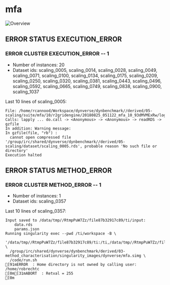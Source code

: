 # mfa
![Overview](mfa.svg)

## ERROR STATUS EXECUTION_ERROR

### ERROR CLUSTER EXECUTION_ERROR -- 1

 * Number of instances: 20
 * Dataset ids: scaling_0005, scaling_0014, scaling_0028, scaling_0049, scaling_0071, scaling_0100, scaling_0134, scaling_0175, scaling_0209, scaling_0250, scaling_0320, scaling_0381, scaling_0443, scaling_0496, scaling_0592, scaling_0665, scaling_0749, scaling_0838, scaling_0900, scaling_1037

Last 10 lines of scaling_0005:
```
File: /home/rcannood/Workspace/dynverse/dynbenchmark//derived/05-scaling/suite/mfa/10/r2gridengine/20180825_051122_mfa_10_93dMVMExRw/log/log.5.e.txt
Calls: lapply ... do.call -> <Anonymous> -> <Anonymous> -> readRDS -> gzfile
In addition: Warning message:
In gzfile(file, "rb") :
  cannot open compressed file '/group/irc/shared/dynverse/dynbenchmark//derived/05-scaling/dataset/scaling_0005.rds', probable reason 'No such file or directory'
Execution halted
```

## ERROR STATUS METHOD_ERROR

### ERROR CLUSTER METHOD_ERROR -- 1

 * Number of instances: 1
 * Dataset ids: scaling_0357

Last 10 lines of scaling_0357:
```
Input saved to /data/tmp//RtmpPuW7Zz/file87b32917c89/ti/input: 
	data.rds
	params.json
Running singularity exec --pwd /ti/workspace -B \
  '/data/tmp//RtmpPuW7Zz/file87b32917c89/ti:/ti,/data/tmp//RtmpPuW7Zz/file87b350b6d878/tmp:/tmp2' \
  /group/irc/shared/dynverse/dynbenchmark/derived/03-method_characterisation/singularity_images/dynverse/mfa.simg \
  /code/run.sh
[91mERROR  : Home directory is not owned by calling user: /home/robrechtc
[0m[31mABORT  : Retval = 255
[0m
```


